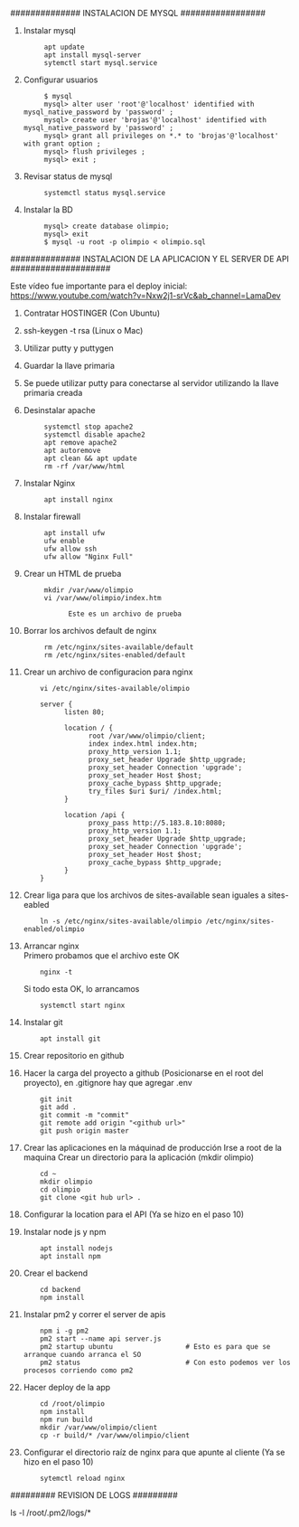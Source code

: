 ############## INSTALACION DE MYSQL #################
1. Instalar mysql

            apt update
            apt install mysql-server
            sytemctl start mysql.service

2. Configurar usuarios

            $ mysql
            mysql> alter user 'root'@'localhost' identified with mysql_native_password by 'password' ;
            mysql> create user 'brojas'@'localhost' identified with mysql_native_password by 'password' ;
            mysql> grant all privileges on *.* to 'brojas'@'localhost' with grant option ;
            mysql> flush privileges ;
            mysql> exit ;

3. Revisar status de mysql

            systemctl status mysql.service

4. Instalar la BD

            mysql> create database olimpio;
            mysql> exit
            $ mysql -u root -p olimpio < olimpio.sql



############## INSTALACION DE LA APLICACION Y EL SERVER DE API ####################

Este vídeo fue importante para el deploy inicial:
https://www.youtube.com/watch?v=Nxw2j1-srVc&ab_channel=LamaDev

1. Contratar HOSTINGER (Con Ubuntu)
2. ssh-keygen -t rsa (Linux o Mac)
2. Utilizar putty y puttygen
3. Guardar la llave primaria
4. Se puede utilizar putty para conectarse al servidor utilizando la llave primaria creada
5. Desinstalar apache

            systemctl stop apache2
            systemctl disable apache2
            apt remove apache2
            apt autoremove
            apt clean && apt update
            rm -rf /var/www/html

6. Instalar Nginx

            apt install nginx

7. Instalar firewall

            apt install ufw
            ufw enable
            ufw allow ssh
            ufw allow "Nginx Full"

8. Crear un HTML de prueba

            mkdir /var/www/olimpio
            vi /var/www/olimpio/index.htm

                  Este es un archivo de prueba

9. Borrar los archivos default de nginx

            rm /etc/nginx/sites-available/default
            rm /etc/nginx/sites-enabled/default

10. Crear un archivo de configuracion para nginx

            vi /etc/nginx/sites-available/olimpio

            server {
                  listen 80;

                  location / {
                        root /var/www/olimpio/client;
                        index index.html index.htm;
                        proxy_http_version 1.1;
                        proxy_set_header Upgrade $http_upgrade;
                        proxy_set_header Connection 'upgrade';
                        proxy_set_header Host $host;
                        proxy_cache_bypass $http_upgrade;
                        try_files $uri $uri/ /index.html;
                  }

                  location /api {
                        proxy_pass http://5.183.8.10:8080;
                        proxy_http_version 1.1;
                        proxy_set_header Upgrade $http_upgrade;
                        proxy_set_header Connection 'upgrade';
                        proxy_set_header Host $host;
                        proxy_cache_bypass $http_upgrade;
                  }
            }

11. Crear liga para que los archivos de sites-available sean iguales a sites-eabled

            ln -s /etc/nginx/sites-available/olimpio /etc/nginx/sites-enabled/olimpio

12. Arrancar nginx  
      Primero probamos que el archivo este OK

            nginx -t

      Si todo esta OK, lo arrancamos

            systemctl start nginx

13. Instalar git

            apt install git

14. Crear repositorio en github
15. Hacer la carga del proyecto a github (Posicionarse en el root del proyecto), en .gitignore hay que agregar .env

            git init
            git add .
            git commit -m "commit"
            git remote add origin "<github url>"
            git push origin master

16. Crear las aplicaciones en la máquinad de producción
      Irse a root de la maquina
      Crear un directorio para la aplicación (mkdir olimpio)

            cd ~
            mkdir olimpio
            cd olimpio
            git clone <git hub url> .

17. Configurar la location para el API (Ya se hizo en el paso 10)
18. Instalar node js y npm

            apt install nodejs
            apt install npm

19. Crear el backend

            cd backend
            npm install

20. Instalar pm2 y correr el server de apis

            npm i -g pm2
            pm2 start --name api server.js
            pm2 startup ubuntu                  # Esto es para que se arranque cuando arranca el SO
            pm2 status                          # Con esto podemos ver los procesos corriendo como pm2

21. Hacer deploy de la app

            cd /root/olimpio
            npm install
            npm run build
            mkdir /var/www/olimpio/client
            cp -r build/* /var/www/olimpio/client

22. Configurar el directorio raíz de nginx para que apunte al cliente (Ya se hizo en el paso 10)

            sytemctl reload nginx

######### REVISION DE LOGS #########

 ls -l /root/.pm2/logs/*


      
      
      
      
      
      
        

        

      
      
